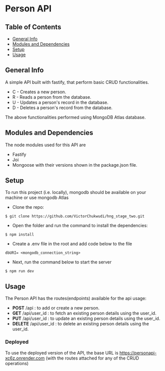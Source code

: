 # Person API

## Table of Contents

- [General Info](#general-info)
- [Modules and Dependencies](#modules)
- [Setup](#setup)
- [Usage](#usage)

## General Info

A simple API built with fastify, that perform basic CRUD functionalities.

- C - Creates a new person.
- R - Reads a person from the database.
- U - Updates a person's record in the database.
- D - Deletes a person's record from the database.

The above functionalities performed using MongoDB Atlas database.

## Modules and Dependencies

The node modules used for this API are

- Fastify
- Joi
- Mongoose
  with their versions shown in the package.json file.

## Setup

To run this project (i.e. locally), mongodb should be available on your machine or use mongodb Atlas

- Clone the repo:

```
$ git clone https://github.com/VictorChukwudi/hng_stage_two.git
```

- Open the folder and run the command to install the dependencies:

```
$ npm install
```

- Create a .env file in the root and add code below to the file

```
dbURI= <mongodb_connection_string>
```

- Next, run the command below to start the server

```
$ npm run dev
```

## Usage

The Person API has the routes(endpoints) available for the api usage:

- **POST** /api : to add or create a new person.
- **GET** /api/user_id : to fetch an existing person details using the user_id.
- **PUT** /api/user_id : to update an existing person details using the user_id.
- **DELETE** /api/user_id : to delete an existing person details using the user_id.

### Deployed

To use the deployed version of the API, the base URL is https://personapi-xc6z.onrender.com (with the routes attached for any of the CRUD operations)
